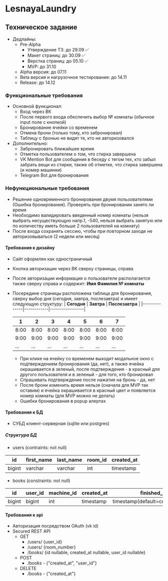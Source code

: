 # LesnayaLaundry 

## Техническое задание

+ Дедлайны:
    + Pre-Alpha
        + Утверждение ТЗ: до 29.09 ✅
        + Макет страниц: до 30.09 ✅
        + Верстка страниц: до 05.10 ✅
        + MVP: до 31.10
    + Alpha версия: до 07.11
    + Beta версия и нагрузочное тестирование: до 14.11
    + Release: до 14.12

### Функциональные требования

- Основной функционал:
    - Вход через ВК
    - После первого входа обеспечить выбор № комнаты (обычное input поле с кнопкой)
    - Бронирование ячейки со временем
    - Отмена брони (только тому, кто забронировал)
    - Таблицу с бронью не видят те, кто не авторизовался
- Дополнительно:
    - Забронировать ближайшее время
    - Отметка пользователем о том, что стирка завершена
    - VK Mention Bot для сообщения в беседу с тегом тех, кто забыл забрать вещи из стирки, также об отметке, что стирка завершена (и номер машинки)
    - Telegram Bot для бронирования 

### Нефункциональные требования

- Решение одновременного бронирования двумя пользователями (Ошибка бронирования). Проверять при бронировании занято ли время
- Необходимо валидировать введенный номер комнаты (нельзя выбрать несуществующую напр.1, -540, нельзя выбрать занятую или по количеству иметь больше 2 пользователей на комнату) 
- После входа сохранять сессию, чтобы при повторном заходе не авторизовываться (2 недели или месяц)

#### Требования к дизайну
+ Сайт оформлен как одностраничный 
+ Кнопка авторизации через ВК сверху страницы, справа
+ После авторизации информация о пользователе располагается также сверху справа и содержит: **Имя Фамилия № комнаты**
+ Посередине страницы расположена таблица для бронирования, сверху выбор дня (сегодня, завтра, послезавтра) и имеет следующую структуру:
    | **Сегодня**  | **Завтра** | **Послезавтра** |
    |--------------|------------|-----------------|
    
    | 1    | 2    | 3    | 4    | 5    | 6    | 7    |
    |------|------|------|------|------|------|------|
    | 8:00 | 8:00 | 8:00 | 8:00 | 8:00 | 8:00 | 8:00 |
    | 9:00 | 9:00 | 9:00 | 9:00 | 9:00 | 9:00 | 9:00 |
    | ...  | ...  | ...  | ...  | ...  | ...  | ...  |

    + При клике на ячейку со временем выходит модальное окно с подтверждением бронирования (да, нет), а также ячейка окрашивается в зеленый, после подтверждения - в красный для другого пользователя и в зеленый - для того, кто бронировал
    + Спрашивать подтверждение после нажатия на бронь - да, нет
    + После брони изменить время нельзя (сначала для MVP так оставим) и ячейка окрашивается в красный цвет и появляется номер комнаты (для MVP можно не делать)
    + Ошибки бронирования в popup алертах  

#### Требования к БД

+ СУБД клиент-серверная (sqlite или postgres)

##### Структура БД

+ users (contraints: not null)

| id     | first_name | last_name | room_id | created_at |
|--------|------------|-----------|---------|------------|
| bigint | varchar    | varchar   | int     | timestamp  |

+ books (constraints: not null)

| id     | user_id | machine_id | created_at | finished_at                      |
|--------|---------|------------|------------|----------------------------------|
| bigint | bigint  | int        | timestamp  | timestamp(default=created_at+1h) |



#### Требования к api
+ Авторизация посредством OAuth (vk id)
+ Secured REST API
    + GET 
        + /users/ {user_id}
        + /users/ {room_number}
        + /books/ {id nullable, created_at nullable, user_id nullable}
    + POST 
        + /books - {"created_at", "user_id"}
    + DELETE
        + /books - {"created_at"}
   
